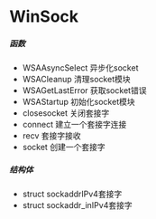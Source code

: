# WinSock

##### 函数

- WSAAsyncSelect 异步化socket
- WSACleanup 清理socket模块
- WSAGetLastError 获取socket错误
- WSAStartup 初始化socket模块
- closesocket 关闭套接字
- connect 建立一个套接字连接
- recv 套接字接收
- socket 创建一个套接字

##### 结构体

- struct  sockaddrIPv4套接字
- struct  sockaddr_inIPv4套接字
